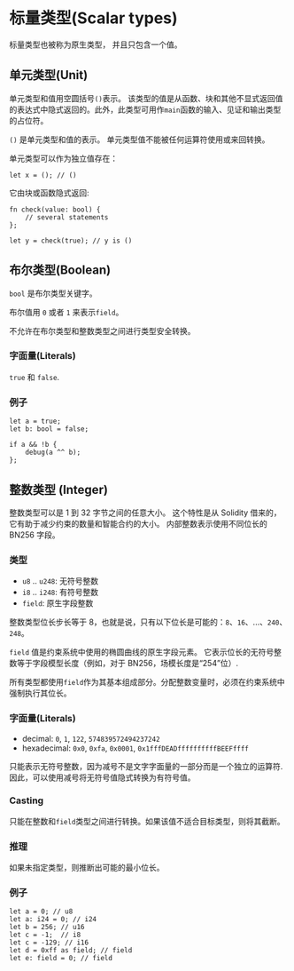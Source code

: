 # 标量类型(Scalar types)

标量类型也被称为原生类型， 并且只包含一个值。

## 单元类型(Unit)

单元类型和值用空圆括号`()`表示。
该类型的值是从函数、块和其他不显式返回值的表达式中隐式返回的。此外，此类型可用作`main`函数的输入、见证和输出类型的占位符。

`()` 是单元类型和值的表示。 单元类型值不能被任何运算符使用或来回转换。

单元类型可以作为独立值存在：

```rust,no_run,noplaypen
let x = (); // ()
```

它由块或函数隐式返回:

```rust,no_run,noplaypen
fn check(value: bool) {
    // several statements
};

let y = check(true); // y is ()
```

## 布尔类型(Boolean)

`bool` 是布尔类型关键字。

布尔值用  `0` 或者 `1` 来表示`field`。

不允许在布尔类型和整数类型之间进行类型安全转换。

### 字面量(Literals)

`true` 和 `false`.

### 例子

```rust,no_run,noplaypen
let a = true;
let b: bool = false;

if a && !b {
    debug(a ^^ b);
};
```

## 整数类型 (Integer)

整数类型可以是 1 到 32 字节之间的任意大小。
这个特性是从 Solidity 借来的，它有助于减少约束的数量和智能合约的大小。
内部整数表示使用不同位长的 BN256 字段。

### 类型

- `u8` .. `u248`: 无符号整数
- `i8` .. `i248`: 有符号整数
- `field`: 原生字段整数

整数类型位长步长等于 8，也就是说，只有以下位长是可能的：`8`、`16`、...、`240`、`248`。

`field` 值是约束系统中使用的椭圆曲线的原生字段元素。 它表示位长的无符号整数等于字段模型长度（例如，对于 BN256，场模长度是“254”位）.

所有类型都使用`field`作为其基本组成部分。分配整数变量时，必须在约束系统中强制执行其位长。

### 字面量(Literals)

- decimal: `0`, `1`, `122`, `574839572494237242`
- hexadecimal: `0x0`, `0xfa`, `0x0001`, `0x1fffDEADffffffffffBEEFffff`

只能表示无符号整数，因为减号不是文字字面量的一部分而是一个独立的运算符.因此，可以使用减号将无符号值隐式转换为有符号值。

### Casting

只能在整数和`field`类型之间进行转换。如果该值不适合目标类型，则将其截断。

### 推理

如果未指定类型，则推断出可能的最小位长。

### 例子

```rust,no_run,noplaypen
let a = 0; // u8
let a: i24 = 0; // i24
let b = 256; // u16
let c = -1;  // i8
let c = -129; // i16
let d = 0xff as field; // field
let e: field = 0; // field
```
